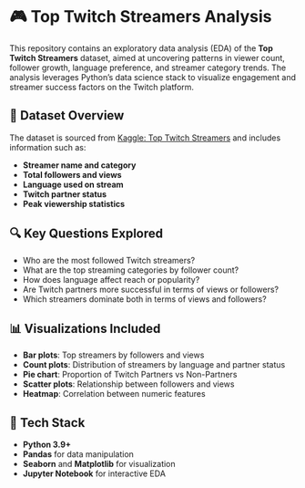 # 🎮 Top Twitch Streamers Analysis

This repository contains an exploratory data analysis (EDA) of the **Top Twitch Streamers** dataset, aimed at uncovering patterns in viewer count, follower growth, language preference, and streamer category trends. The analysis leverages Python’s data science stack to visualize engagement and streamer success factors on the Twitch platform.

## 📁 Dataset Overview

The dataset is sourced from [Kaggle: Top Twitch Streamers](https://www.kaggle.com/datasets/nikdavis/top-twitch-streamers) and includes information such as:
- **Streamer name and category**
- **Total followers and views**
- **Language used on stream**
- **Twitch partner status**
- **Peak viewership statistics**

## 🔍 Key Questions Explored

- Who are the most followed Twitch streamers?
- What are the top streaming categories by follower count?
- How does language affect reach or popularity?
- Are Twitch partners more successful in terms of views or followers?
- Which streamers dominate both in terms of views and followers?

## 📊 Visualizations Included

- **Bar plots**: Top streamers by followers and views  
- **Count plots**: Distribution of streamers by language and partner status  
- **Pie chart**: Proportion of Twitch Partners vs Non-Partners  
- **Scatter plots**: Relationship between followers and views  
- **Heatmap**: Correlation between numeric features

## 🧰 Tech Stack

- **Python 3.9+**
- **Pandas** for data manipulation
- **Seaborn** and **Matplotlib** for visualization
- **Jupyter Notebook** for interactive EDA
